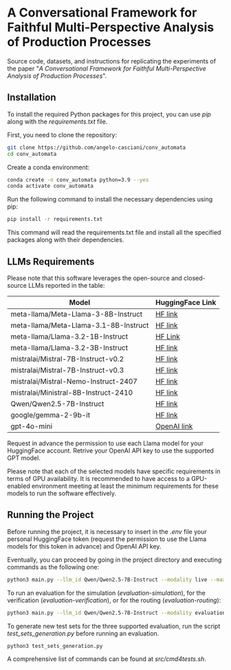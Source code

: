 # A Conversational Framework for Faithful Multi-Perspective Analysis of Production Processes

Source code, datasets, and instructions for replicating the experiments of the paper "_A Conversational Framework for Faithful Multi-Perspective Analysis of Production Processes_".

## Installation

To install the required Python packages for this project, you can use *pip* along with the *requirements.txt* file.

First, you need to clone the repository:
```bash
git clone https://github.com/angelo-casciani/conv_automata
cd conv_automata
```

Create a conda environment:
```bash
conda create -n conv_automata python=3.9 --yes
conda activate conv_automata
```

Run the following command to install the necessary dependencies using pip:
```bash
pip install -r requirements.txt
```

This command will read the requirements.txt file and install all the specified packages along with their dependencies.

## LLMs Requirements

Please note that this software leverages the open-source and closed-source LLMs reported in the table:

| Model | HuggingFace Link |
|-----------|-----------|
| meta-llama/Meta-Llama-3-8B-Instruct | [HF link](https://huggingface.co/meta-llama/Meta-Llama-3-8B-Instruct) |
| meta-llama/Meta-Llama-3.1-8B-Instruct | [HF link](https://huggingface.co/meta-llama/Meta-Llama-3.1-8B-Instruct) |
| meta-llama/Llama-3.2-1B-Instruct | [HF Link](https://huggingface.co/meta-llama/Llama-3.2-1B-Instruct)|
| meta-llama/Llama-3.2-3B-Instruct | [HF link](https://huggingface.co/meta-llama/Llama-3.2-3B-Instruct) |
| mistralai/Mistral-7B-Instruct-v0.2 | [HF link](https://huggingface.co/mistralai/Mistral-7B-Instruct-v0.2) |
| mistralai/Mistral-7B-Instruct-v0.3 | [HF link](https://huggingface.co/mistralai/Mistral-7B-Instruct-v0.3) |
| mistralai/Mistral-Nemo-Instruct-2407 | [HF link](https://huggingface.co/mistralai/Mistral-Nemo-Instruct-2407) |
| mistralai/Ministral-8B-Instruct-2410 | [HF link](https://huggingface.co/mistralai/Ministral-8B-Instruct-2410) |
| Qwen/Qwen2.5-7B-Instruct | [HF link](https://huggingface.co/Qwen/Qwen2.5-7B-Instruct) |
| google/gemma-2-9b-it | [HF link](https://huggingface.co/google/gemma-2-9b-it) |
| gpt-4o-mini | [OpenAI link](https://platform.openai.com/docs/models) |

Request in advance the permission to use each Llama model for your HuggingFace account.
Retrive your OpenAI API key to use the supported GPT model.

Please note that each of the selected models have specific requirements in terms of GPU availability.
It is recommended to have access to a GPU-enabled environment meeting at least the minimum requirements for these models to run the software effectively.

## Running the Project
Before running the project, it is necessary to insert in the *.env* file your personal HuggingFace token (request the permission to use the Llama models for this token in advance) and OpenAI API key.

Eventually, you can proceed by going in the project directory and executing commands as the following one:
```bash
python3 main.py --llm_id Qwen/Qwen2.5-7B-Instruct --modality live --max_new_tokens 512
```

To run an evaluation for the simulation (*evaluation-simulation*), for the verification (*evaluation-verification*), or for the routing (*evaluation-routing*):
```bash
python3 main.py --llm_id Qwen/Qwen2.5-7B-Instruct --modality evaluation-simulation --max_new_tokens 512
```

To generate new test sets for the three supported evaluation, run the script *test_sets_generation.py* before running an evaluation.
```bash
python3 test_sets_generation.py
```

A comprehensive list of commands can be found at *src/cmd4tests.sh*.
